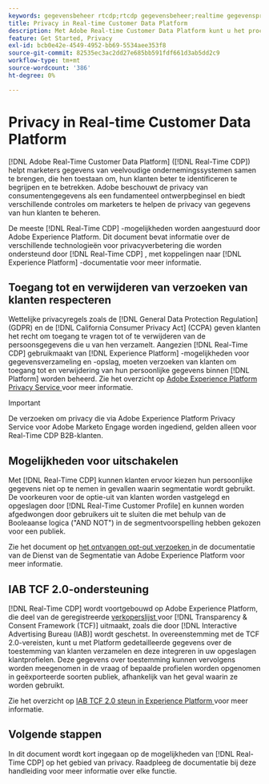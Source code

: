 ```yaml
---
keywords: gegevensbeheer rtcdp;rtcdp gegevensbeheer;realtime gegevensprofielbeheer van klanten;privacy rtcdp;rtcdp privacy
title: Privacy in Real-time Customer Data Platform
description: Met Adobe Real-time Customer Data Platform kunt u het proces stroomlijnen waarbij uw gegevensbewerkingen voldoen aan de privacyregels.
feature: Get Started, Privacy
exl-id: bcb0e42e-4549-4952-bb69-5534aee353f8
source-git-commit: 82535ec3ac2dd27e685bb591fdf661d3ab5dd2c9
workflow-type: tm+mt
source-wordcount: '386'
ht-degree: 0%

---
```


# Privacy in Real-time Customer Data Platform

[!DNL Adobe Real-Time Customer Data Platform] ([!DNL Real-Time CDP]) helpt marketers gegevens van veelvoudige ondernemingssystemen samen te brengen, die hen toestaan om, hun klanten beter te identificeren te begrijpen en te betrekken. Adobe beschouwt de privacy van consumentengegevens als een fundamenteel ontwerpbeginsel en biedt verschillende controles om marketers te helpen de privacy van gegevens van hun klanten te beheren.

De meeste [!DNL Real-Time CDP] -mogelijkheden worden aangestuurd door Adobe Experience Platform. Dit document bevat informatie over de verschillende technologieën voor privacyverbetering die worden ondersteund door [!DNL Real-Time CDP] , met koppelingen naar [!DNL Experience Platform] -documentatie voor meer informatie.

## Toegang tot en verwijderen van verzoeken van klanten respecteren

Wettelijke privacyregels zoals de [!DNL General Data Protection Regulation] (GDPR) en de [!DNL California Consumer Privacy Act] (CCPA) geven klanten het recht om toegang te vragen tot of te verwijderen van de persoonsgegevens die u van hen verzamelt. Aangezien [!DNL Real-Time CDP] gebruikmaakt van [!DNL Experience Platform] -mogelijkheden voor gegevensverzameling en -opslag, moeten verzoeken van klanten om toegang tot en verwijdering van hun persoonlijke gegevens binnen [!DNL Platform] worden beheerd. Zie het overzicht op [ Adobe Experience Platform Privacy Service ](../../privacy-service/home.md) voor meer informatie.

>[!IMPORTANT]
>
> De verzoeken om privacy die via Adobe Experience Platform Privacy Service voor Adobe Marketo Engage worden ingediend, gelden alleen voor Real-Time CDP B2B-klanten.

## Mogelijkheden voor uitschakelen

Met [!DNL Real-Time CDP] kunnen klanten ervoor kiezen hun persoonlijke gegevens niet op te nemen in gevallen waarin segmentatie wordt gebruikt. De voorkeuren voor de optie-uit van klanten worden vastgelegd en opgeslagen door [!DNL Real-Time Customer Profile] en kunnen worden afgedwongen door gebruikers uit te sluiten die met behulp van de Booleaanse logica (&quot;AND NOT&quot;) in de segmentvoorspelling hebben gekozen voor een publiek.

Zie het document op [ het ontvangen opt-out verzoeken ](../../segmentation/consents.md) in de documentatie van de Dienst van de Segmentatie van Adobe Experience Platform voor meer informatie.

## IAB TCF 2.0-ondersteuning

[!DNL Real-Time CDP] wordt voortgebouwd op Adobe Experience Platform, die deel van de geregistreerde [ verkoperslijst ](https://iabeurope.eu/vendor-list-tcf/) voor [!DNL Transparency & Consent Framework (TCF)] uitmaakt, zoals die door [!DNL Interactive Advertising Bureau (IAB)] wordt geschetst. In overeenstemming met de TCF 2.0-vereisten, kunt u met Platform gedetailleerde gegevens over de toestemming van klanten verzamelen en deze integreren in uw opgeslagen klantprofielen. Deze gegevens over toestemming kunnen vervolgens worden meegenomen in de vraag of bepaalde profielen worden opgenomen in geëxporteerde soorten publiek, afhankelijk van het geval waarin ze worden gebruikt.

Zie het overzicht op [ IAB TCF 2.0 steun in Experience Platform ](../../landing/governance-privacy-security/consent/iab/overview.md) voor meer informatie.

## Volgende stappen

In dit document wordt kort ingegaan op de mogelijkheden van [!DNL Real-Time CDP] op het gebied van privacy. Raadpleeg de documentatie bij deze handleiding voor meer informatie over elke functie.
